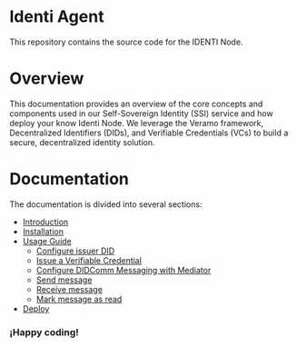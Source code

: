 # Identi Agent

This repository contains the source code for the IDENTI Node.

# Overview

This documentation provides an overview of the core concepts and components used in our Self-Sovereign Identity (SSI) service and how deploy your know Identi Node. We leverage the Veramo framework, Decentralized Identifiers (DIDs), and Verifiable Credentials (VCs) to build a secure, decentralized identity solution.

# Documentation

The documentation is divided into several sections:

- [Introduction](./docs/content/introduction.md)
- [Installation](./docs/content/installation.md)
- [Usage Guide](./docs/content/user_guide.md)
  - [Configure issuer DID](./docs/content/user_guide.md#configure-issuer-did)
  - [Issue a Verifiable Credential](./docs/content/user_guide.md#issue-a-verifiable-credential)
  - [Configure DIDComm Messaging with Mediator](./docs/content/user_guide.md#configure-didcomm-messaging-with-mediator)
  - [Send message](./docs/content/user_guide.md#send-message)
  - [Receive message](./docs/content/user_guide.md#receive-message)
  - [Mark message as read](./docs/content/user_guide.md#mark-message-as-read)
- [Deploy](./docs/content/deploy.md)

### ¡Happy coding!
